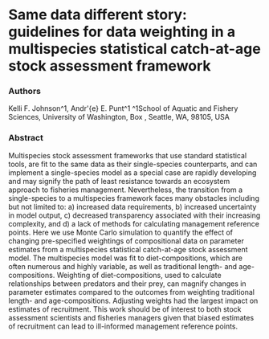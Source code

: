 Same data different story:
guidelines for data weighting in a multispecies statistical catch-at-age stock
assessment framework
===============================================================================

### Authors
Kelli F. Johnson^1, Andr\'{e} E. Punt^1
^1School of Aquatic and Fishery Sciences, University of Washington,
Box , Seattle, WA, 98105, USA

### Abstract
Multispecies stock assessment frameworks that use standard statistical tools,
are fit to the same data as their single-species counterparts, and can implement
a single-species model as a special case are rapidly developing and may signify
the path of least resistance towards an ecosystem approach to fisheries management.
Nevertheless, the transition from a single-species to a multispecies framework faces
many obstacles including but not limited to:
a) increased data requirements,
b) increased uncertainty in model output,
c) decreased transparency associated with their increasing complexity, and
d) a lack of methods for calculating management reference points.
Here we use Monte Carlo simulation to quantify the effect of changing
pre-specified weightings of compositional data on parameter estimates from a
multispecies statistical catch-at-age stock assessment model.
The multispecies model was fit to diet-compositions, which are often numerous and
highly variable, as well as traditional length- and age-compositions. Weighting
of diet-compositions, used to calculate relationships between predators
and their prey, can magnify changes in parameter estimates compared
to the outcomes from weighting traditional length- and age-compositions.
Adjusting weights had the largest impact on estimates of recruitment.
This work should be of interest to both stock assessment scientists and
fisheries managers given that biased estimates of recruitment can lead to
ill-informed management reference points.
